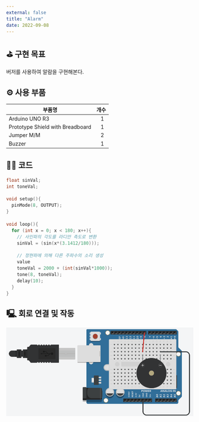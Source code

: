 ```yaml
---
external: false
title: "Alarm"
date: 2022-09-08
---
```


## ⛳️ 구현 목표

버저를 사용하여 알람을 구현해본다.

## ⚙️ 사용 부품

|부품명|개수|
|------|---|
|Arduino UNO R3|&nbsp;&nbsp;&nbsp;1|
|Prototype Shield with Breadboard|&nbsp;&nbsp;&nbsp;1|
|Jumper M/M|&nbsp;&nbsp;&nbsp;2|
|Buzzer|&nbsp;&nbsp;&nbsp;1|

## 👨‍💻 코드

```cpp
float sinVal;
int toneVal;

void setup(){
  pinMode(8, OUTPUT);
}

void loop(){
  for (int x = 0; x < 180; x++){
    // 사인파의 각도를 라디안 측도로 변환
    sinVal = (sin(x*(3.1412/180)));
    
    // 정현파에 의해 다른 주파수의 소리 생성
    value
    toneVal = 2000 + (int(sinVal*1000));
    tone(8, toneVal);
    delay(10);
  }
}
```

## 🖳 회로 연결 및 작동

![Alarm](/public/images/video/Alarm.gif)
